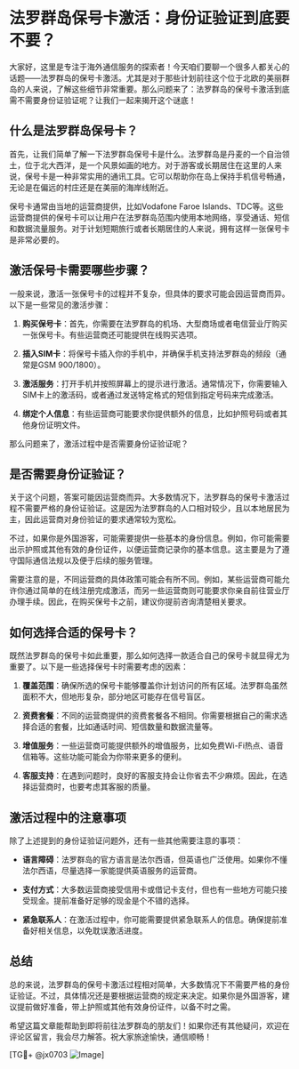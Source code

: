 # 法罗群岛保号卡激活：身份证验证到底要不要？

大家好，这里是专注于海外通信服务的探索者！今天咱们要聊一个很多人都关心的话题——法罗群岛的保号卡激活。尤其是对于那些计划前往这个位于北欧的美丽群岛的人来说，了解这些细节非常重要。那么问题来了：法罗群岛的保号卡激活到底需不需要身份证验证呢？让我们一起来揭开这个谜底！

## 什么是法罗群岛保号卡？

首先，让我们简单了解一下法罗群岛保号卡是什么。法罗群岛是丹麦的一个自治领土，位于北大西洋，是一个风景如画的地方。对于游客或长期居住在这里的人来说，保号卡是一种非常实用的通讯工具。它可以帮助你在岛上保持手机信号畅通，无论是在偏远的村庄还是在美丽的海岸线附近。

保号卡通常由当地的运营商提供，比如Vodafone Faroe Islands、TDC等。这些运营商提供的保号卡可以让用户在法罗群岛范围内使用本地网络，享受通话、短信和数据流量服务。对于计划短期旅行或者长期居住的人来说，拥有这样一张保号卡是非常必要的。

## 激活保号卡需要哪些步骤？

一般来说，激活一张保号卡的过程并不复杂，但具体的要求可能会因运营商而异。以下是一些常见的激活步骤：

1. **购买保号卡**：首先，你需要在法罗群岛的机场、大型商场或者电信营业厅购买一张保号卡。有些运营商还可能提供在线购买选项。

2. **插入SIM卡**：将保号卡插入你的手机中，并确保手机支持法罗群岛的频段（通常是GSM 900/1800）。

3. **激活服务**：打开手机并按照屏幕上的提示进行激活。通常情况下，你需要输入SIM卡上的激活码，或者通过发送特定格式的短信到指定号码来完成激活。

4. **绑定个人信息**：有些运营商可能要求你提供额外的信息，比如护照号码或者其他身份证明文件。

那么问题来了，激活过程中是否需要身份证验证呢？

## 是否需要身份证验证？

关于这个问题，答案可能因运营商而异。大多数情况下，法罗群岛的保号卡激活过程不需要严格的身份证验证。这是因为法罗群岛的人口相对较少，且以本地居民为主，因此运营商对身份验证的要求通常较为宽松。

不过，如果你是外国游客，可能需要提供一些基本的身份信息。例如，你可能需要出示护照或其他有效的身份证件，以便运营商记录你的基本信息。这主要是为了遵守国际通信法规以及便于后续的服务管理。

需要注意的是，不同运营商的具体政策可能会有所不同。例如，某些运营商可能允许你通过简单的在线注册完成激活，而另一些运营商则可能要求你亲自前往营业厅办理手续。因此，在购买保号卡之前，建议你提前咨询清楚相关要求。

## 如何选择合适的保号卡？

既然法罗群岛的保号卡如此重要，那么如何选择一款适合自己的保号卡就显得尤为重要了。以下是一些选择保号卡时需要考虑的因素：

1. **覆盖范围**：确保所选的保号卡能够覆盖你计划访问的所有区域。法罗群岛虽然面积不大，但地形复杂，部分地区可能存在信号盲区。

2. **资费套餐**：不同的运营商提供的资费套餐各不相同。你需要根据自己的需求选择合适的套餐，比如通话时间、短信数量和数据流量等。

3. **增值服务**：一些运营商可能提供额外的增值服务，比如免费Wi-Fi热点、语音信箱等。这些功能可能会为你带来更多的便利。

4. **客服支持**：在遇到问题时，良好的客服支持会让你省去不少麻烦。因此，在选择运营商时，也要考虑其客服的质量。

## 激活过程中的注意事项

除了上述提到的身份证验证问题外，还有一些其他需要注意的事项：

- **语言障碍**：法罗群岛的官方语言是法尔西语，但英语也广泛使用。如果你不懂法尔西语，尽量选择一家能提供英语服务的运营商。

- **支付方式**：大多数运营商接受信用卡或借记卡支付，但也有一些地方可能只接受现金。提前准备好足够的现金是个不错的选择。

- **紧急联系人**：在激活过程中，你可能需要提供紧急联系人的信息。确保提前准备好相关信息，以免耽误激活进度。

## 总结

总的来说，法罗群岛的保号卡激活过程相对简单，大多数情况下不需要严格的身份证验证。不过，具体情况还是要根据运营商的规定来决定。如果你是外国游客，建议提前做好准备，带上护照或其他有效身份证件，以备不时之需。

希望这篇文章能帮助到即将前往法罗群岛的朋友们！如果你还有其他疑问，欢迎在评论区留言，我会尽力解答。祝大家旅途愉快，通信顺畅！

[TG💪+ @jx0703 ![Image](https://github.com/user-attachments/assets/dbca1d08-cadb-493c-b0ec-ad6f7a83f270)]